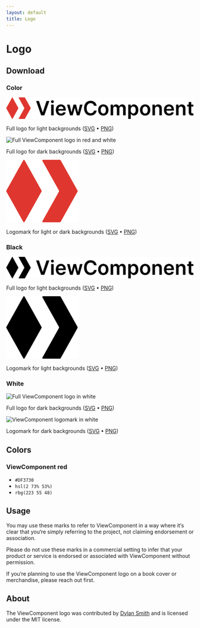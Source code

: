 ```yaml
---
layout: default
title: Logo
---
```


# Logo

## Download

### Color

<img src="logo/viewcomponent-color-logo.svg" alt="Full ViewComponent logo in red and black" class="px-1 mt-2">

Full logo for light backgrounds ([SVG](logo/viewcomponent-color-logo.svg) • [PNG](logo/viewcomponent-color-logo.png))

<img src="/logo/viewcomponent-color-logo-inverse.svg" alt="Full ViewComponent logo in red and white" class="bg-grey-dk-200 p-1 mt-2">

Full logo for dark backgrounds ([SVG](logo/viewcomponent-color-logo-inverse.svg) • [PNG](logo/viewcomponent-color-logo-inverse.png))

<img src="logo/viewcomponent-color-logomark.svg" alt="ViewComponent logomark in red" class="px-1 mt-2">

Logomark for light or dark backgrounds ([SVG](logo/viewcomponent-color-logomark.svg) • [PNG](logo/viewcomponent-color-logomark.png))

### Black

<img src="logo/viewcomponent-black-logo.svg" alt="Full ViewComponent logo in black" class="px-1 mt-2">

Full logo for light backgrounds ([SVG](logo/viewcomponent-black-logo.svg) • [PNG](logo/viewcomponent-black-logo.png))

<img src="logo/viewcomponent-black-logomark.svg" alt="ViewComponent logomark in black" class="px-1 mt-2">

Logomark for light backgrounds ([SVG](logo/viewcomponent-black-logomark.svg) • [PNG](logo/viewcomponent-black-logomark.png))

### White

<img src="/logo/viewcomponent-white-logo.svg" alt="Full ViewComponent logo in white" class="bg-grey-dk-200 p-1 mt-2">

Full logo for dark backgrounds ([SVG](logo/viewcomponent-white-logo.svg) • [PNG](logo/viewcomponent-white-logo.png))

<img src="/logo/viewcomponent-white-logomark.svg" alt="ViewComponent logomark in white" class="bg-grey-dk-200 p-1 mt-2">

Logomark for dark backgrounds ([SVG](logo/viewcomponent-white-logomark.svg) • [PNG](logo/viewcomponent-white-logomark.png))

## Colors

### ViewComponent red

* `#DF3730`
* `hsl(2 73% 53%)`
* `rbg(223 55 48)`

## Usage

You may use these marks to refer to ViewComponent in a way where it‘s clear that you‘re simply referring to the project, not claiming endorsement or association.

Please do not use these marks in a commercial setting to infer that your product or service is endorsed or associated with ViewComponent without permission.

If you‘re planning to use the ViewComponent logo on a book cover or merchandise, please reach out first.

## About

The ViewComponent logo was contributed by [Dylan Smith](https://dylanatsmith.com) and is licensed under the MIT license.
